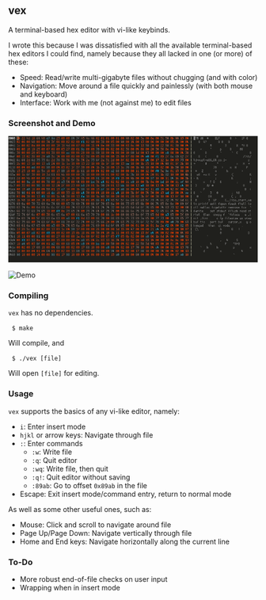 ## vex

A terminal-based hex editor with vi-like keybinds.

I wrote this because I was dissatisfied with all the available terminal-based hex editors I could find, namely because they all lacked in one (or more) of these:
- Speed:  Read/write multi-gigabyte files without chugging (and with color)
- Navigation:  Move around a file quickly and painlessly (with both mouse and keyboard)
- Interface:  Work with me (not against me) to edit files

### Screenshot and Demo

![Screenshot](https://github.com/Cubified/vex/blob/main/demo.png)

![Demo](https://github.com/Cubified/vex/blob/main/demo.gif)

### Compiling

`vex` has no dependencies.

     $ make

Will compile, and

     $ ./vex [file]

Will open `[file]` for editing.

### Usage

`vex` supports the basics of any vi-like editor, namely:

- `i`:  Enter insert mode
- `hjkl` or arrow keys:  Navigate through file
- `:`:  Enter commands
     - `:w`:  Write file
     - `:q`:  Quit editor
     - `:wq`: Write file, then quit
     - `:q!`: Quit editor without saving
     - `:89ab`:  Go to offset `0x89ab` in the file
- Escape:  Exit insert mode/command entry, return to normal mode

As well as some other useful ones, such as:

- Mouse:  Click and scroll to navigate around file
- Page Up/Page Down:  Navigate vertically through file
- Home and End keys:  Navigate horizontally along the current line

### To-Do

- More robust end-of-file checks on user input
- Wrapping when in insert mode
